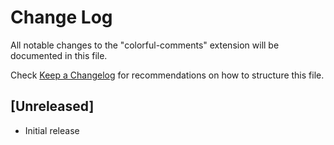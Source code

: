 # Change Log

All notable changes to the "colorful-comments" extension will be documented in this file.

Check [Keep a Changelog](http://keepachangelog.com/) for recommendations on how to structure this file.

## [Unreleased]

- Initial release